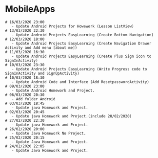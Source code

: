 # MobileApps
	
    # 16/03/2020 23:00
       - Update Android Projects for Howework (Lesson ListView)
    # 13/03/2020 22:30
       - Update Android Projects EasyLearning (Create Bottom Navigation)
    # 12/03/2020 18:00
       - Update Android Projects EasyLearning (Create Navigation Drawer Activity and Add menu [about me])
    # 11/03/2020 16:30
       - Update Android Projects EasyLearning (Create Plus Sign icon to SignInActivity)
    # 10/03/2020 23:30
       - Update Android Projects EasyLearning (Write Progress code to SignInActivity and SignUpActivity)
    # 10/03/2020 18:30
       - Update Android Code and Interface (Add ResetpasswordActivity)
    # 09/03/2020 23:00
       - Update Android Homework and Project.   
    # 06/03/2020 20:30
       - Add folder Android
    # 03/03/2020 18:45
       - Update java Homework and Project.
    # 02/03/2020 20:45
       - Update java Homework and Project.(include 28/02/2020)    
    # 27/02/2020 22:30
       - Update java Homework and Project.
    # 26/02/2020 20:00
       - Update Java Homework No Project.
    # 25/02/2020 20:15
       - Update Java Homework and Project.
    # 24/02/2020 22:05
       - Update Java Homework and Project.








